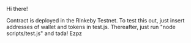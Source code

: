 Hi there!

Contract is deployed in the Rinkeby Testnet.
To test this out, just insert addresses of wallet and tokens in test.js.
Thereafter, just run "node scripts/test.js" and tada! Ezpz